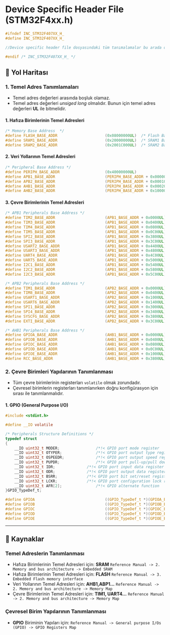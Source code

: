 # Device Specific Header File (STM32F4xx.h)   
```c
#ifndef INC_STM32F407XX_H_
#define INC_STM32F407XX_H_

//Device specific header file dosyasındaki tüm tanımalamalar bu arada olmalıdıır ! 

#endif /* INC_STM32F407XX_H_ */
```

## :dart: Yol Haritası      
### **1. Temel Adres Tanımlamaları**  
- Temel adres değerleri arasında boşluk olamaz.
- Temel adres değerleri _unsiged long_ olmalıdır. Bunun için temel adres değerleri **UL** ile bitmelidir. 
#### 1. Hafıza Birimlerinin Temel Adresleri       
```c
/* Memory Base Address	*/
#define	FLASH_BASE_ADDR 					(0x08000000UL)	/* Flash Base Address (up to 1 MB) 	 */
#define SRAM1_BASE_ADDR						(0x20000000UL)	/* SRAM1 Base Address (112 KB) 		 */
#define SRAM2_BASE_ADDR						(0x2001C000UL)	/* SRAM2 Base Address (16 KB) 		 */
```    

#### 2. Veri Yollarının Temel Adresleri    
```c
/* Peripheral Base Address */
#define PERIPH_BASE_ADDR					(0x40000000UL)				/* Base Address for All Peripherals   	    */
#define APB1_BASE_ADDR						(PERIPH_BASE_ADDR + 0x00000000UL)	/* APB1 Bus Domain Base Address 	    */
#define APB2_BASE_ADDR						(PERIPH_BASE_ADDR + 0x00010000UL)	/* APB2 Bus Domain Base Address 	    */
#define AHB1_BASE_ADDR						(PERIPH_BASE_ADDR + 0x00020000UL)	/* AHB1 Bus Domain Base Address 	    */
#define AHB2_BASE_ADDR						(PERIPH_BASE_ADDR + 0x10000000UL)	/* AHB2 Bus Domain Base Address 	    */
```

#### 3. Çevre Birimlerinin Temel Adresleri    
```c
/* APB1 Peripherals Base Address */
#define TIM2_BASE_ADDR						(APB1_BASE_ADDR + 0x0000UL) 	/* Timer 2 Base Address 	*/
#define TIM3_BASE_ADDR						(APB1_BASE_ADDR + 0x0400UL)	/* Timer 3 Base Address 	*/
#define TIM4_BASE_ADDR						(APB1_BASE_ADDR + 0x0800UL) 	/* Timer 4 Base Address 	*/
#define TIM5_BASE_ADDR						(APB1_BASE_ADDR + 0x0C00UL) 	/* Timer 5 Base Address 	*/
#define SPI2_BASE_ADDR						(APB1_BASE_ADDR + 0x3800UL) 	/* SPI 2 Base Address   	*/
#define SPI3_BASE_ADDR						(APB1_BASE_ADDR + 0x3C00UL) 	/* SPI 3 Base Address   	*/
#define USART2_BASE_ADDR					(APB1_BASE_ADDR + 0x4400UL) 	/* USART 2 Base Address 	*/
#define USART3_BASE_ADDR					(APB1_BASE_ADDR + 0x4800UL)	/* USART 3 Base Address 	*/
#define UART4_BASE_ADDR						(APB1_BASE_ADDR + 0x4C00UL)	/* UART 4 Base Address		*/
#define UART5_BASE_ADDR						(APB1_BASE_ADDR + 0x5000UL) 	/* UART 5 Base Address  	*/
#define I2C1_BASE_ADDR						(APB1_BASE_ADDR + 0x5400UL) 	/* I2C 1 Base Address   	*/
#define I2C2_BASE_ADDR						(APB1_BASE_ADDR + 0x5800UL) 	/* I2C 2 Base Address   	*/
#define I2C3_BASE_ADDR						(APB1_BASE_ADDR + 0x5C00UL) 	/* I2C 3 Base Address   	*/

/* APB2 Peripherals Base Address */
#define TIM1_BASE_ADDR						(APB2_BASE_ADDR + 0x0000UL)		/* Timer 1 Base Address 	*/
#define TIM8_BASE_ADDR						(APB2_BASE_ADDR + 0x0400UL)		/* Timer 8 Base Address 	*/
#define USART1_BASE_ADDR					(APB2_BASE_ADDR + 0x1000UL)		/* USART 1 Base Address 	*/
#define USART6_BASE_ADDR					(APB2_BASE_ADDR + 0x1400UL)		/* USART 6 Base Address 	*/
#define SPI1_BASE_ADDR						(APB2_BASE_ADDR + 0x3000UL)		/* SPI 1 Base Address		*/
#define SPI4_BASE_ADDR						(APB2_BASE_ADDR + 0x3400UL)		/* SPI 4 Base Address 		*/
#define SYSCFG_BASE_ADDR					(APB2_BASE_ADDR + 0x3800UL)		/* SYSCFG Base Address		*/
#define EXTI_BASE_ADDR						(APB2_BASE_ADDR + 0x3C00UL)		/* EXTI Base Address		*/

/* AHB1 Peripherals Base Address */
#define GPIOA_BASE_ADDR						(AHB1_BASE_ADDR + 0x0000UL)		/* GPIOA Base Address 		*/
#define GPIOB_BASE_ADDR						(AHB1_BASE_ADDR + 0x0400UL)		/* GPIOB Base Address 		*/
#define GPIOC_BASE_ADDR						(AHB1_BASE_ADDR + 0x0800UL)		/* GPIOC Base Address 		*/
#define GPIOD_BASE_ADDR						(AHB1_BASE_ADDR + 0x0C00UL)		/* GPIOD Base Address 		*/
#define GPIOE_BASE_ADDR						(AHB1_BASE_ADDR + 0x1000UL)		/* GPIOE Base Address 		*/
#define RCC_BASE_ADDR						(AHB1_BASE_ADDR + 0x3800UL)		/* RCC Base Address		*/
```

### **2. Çevre Birimleri Yapılarının Tanımlanması**    
- Tüm çevre birimlerinin registerları `volatile` olmak zorundadır.   
- Çevresel birimlerin registerları tanımlanırken doğru konfigürasyon için sırası ile tanımlanmalıdır. 
#### 1. GPIO (General Purpose I/O)    
```c
#include <stdint.h>

#define __IO volatile

/* Peripherals Structure Definitions */
typedef struct
{
	__IO uint32_t MODER;				/*!< GPIO port mode register 	        	Address Offset = 0x00 */
	__IO uint32_t OTYPER;				/*!< GPIO port output type register 		Address Offset = 0x04 */
	__IO uint32_t OSPEEDR;				/*!< GPIO port output speed register 		Address Offset = 0x08 */
	__IO uint32_t PUPDR;				/*!< GPIO port pull-up/pull down register 	Address Offset = 0x0C */
	__IO uint32_t IDR;				/*!< GPIO port input data register 		Address Offset = 0x10 */
	__IO uint32_t ODR;				/*!< GPIO port output data register 		Address Offset = 0x14 */
	__IO uint32_t BSRR;				/*!< GPIO port bit set/reset register 		Address Offset = 0x18 */
	__IO uint32_t LCKR;				/*!< GPIO port configuration lock register 	Address Offset = 0x1C */
	__IO uint32_t AFR[2];				/*!< GPIO alternate function 		        Address Offset = 0x20 */
}GPIO_TypeDef_t;

#define GPIOA								((GPIO_TypeDef_t *)(GPIOA_BASE_ADDR))
#define GPIOB								((GPIO_TypeDef_t *)(GPIOB_BASE_ADDR))
#define GPIOC								((GPIO_TypeDef_t *)(GPIOC_BASE_ADDR))
#define GPIOD								((GPIO_TypeDef_t *)(GPIOD_BASE_ADDR))
#define GPIOE								((GPIO_TypeDef_t *)(GPIOE_BASE_ADDR))
```

---  
## :bookmark_tabs: Kaynaklar 
### Temel Adreslerin Tanımlanması 
- Hafıza Birimlerinin Temel Adresleri için: **SRAM**  ``` Reference Manual -> 2. Memory and bus architecture -> Embedded SRAM ```
- Hafıza Birimlerinin Temel Adresleri için: **FLASH** ``` Reference Manual -> 3. Embedded Flash memory interface ```
- Veri Yollarının Temel Adresleri için: **AHB1,ABP1...** ``` Reference Manual -> 2. Memory and bus architecture -> Memory Map ```
- Çevre Birimlerinin Temel Adresleri için: **TIM1, UART4...** ``` Reference Manual -> 2. Memory and bus architecture -> Memory Map ```
### Çevresel Birim Yapılarının Tanımlanması 
- **GPIO** Biriminin Yapıları için: ``` Reference Manual -> General purpose I/Os (GPIO) -> GPIO Registers Map ``` 

